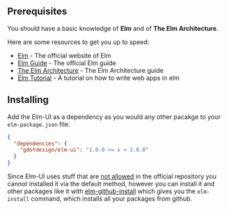 ## Prerequisites
You should have a basic knowledge of **Elm** and of **The Elm Architecture**.

Here are some resources to get you up to speed:
* [Elm](http://elm-lang.org) - The official website of Elm
* [Elm Guide](http://guide.elm-lang.org) - The official Elm guide
* [The Elm Architecture](http://guide.elm-lang.org/architecture/) - The Elm Architecture guide
* [Elm Tutorial](http://www.elm-tutorial.org/en/) - A tutorial on how to write web apps in elm

## Installing
Add the Elm-UI as a dependency as you would any other pacakge to your
`elm-package.json` file:

```json
{
  "dependencies": {
    "gdotdesign/elm-ui": "1.0.0 <= v < 2.0.0"
  }
}
```

Since Elm-UI uses stuff that are [not allowed](https://github.com/gdotdesign/elm-ui/issues/24#issuecomment-209217352) in the official repository
you cannot installed it via the default method, however you can install it and
other packages like it with [elm-github-install](https://github.com/gdotdesign/elm-github-install)
which gives you the `elm-install` command, which installs all your packages from
github.
